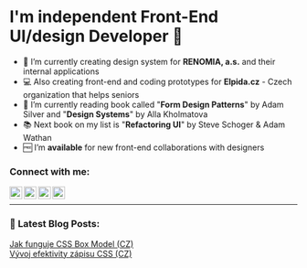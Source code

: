 # I'm independent Front-End UI/design Developer 👋

- 🎨 I’m currently creating design system for **RENOMIA, a.s.** and their internal applications
- 💻 Also creating front-end and coding prototypes for **Elpida.cz** - Czech organization that helps seniors
- 📖 I’m currently reading book called "**Form Design Patterns**" by Adam Silver and "**Design Systems**" by Alla Kholmatova
- 📚 Next book on my list is "**Refactoring UI**" by Steve Schoger & Adam Wathan
- 🆓 I’m **available** for new front-end collaborations with designers


### Connect with me:

[<img align="left" alt="Personal web site" width="22px" src="http://www.ondrejkonecny.cz/assets/svg/iconfinder_social-media_web_1873909.svg" />](http://www.ondrejkonecny.cz/)
[<img align="left" alt="Twitter account" width="22px" src="http://www.ondrejkonecny.cz/assets/svg/iconfinder_social-media_twitter_1543317.svg" />](https://twitter.com/ondrejkonecny)
[<img align="left" alt="Linkedin account" width="22px" src="http://www.ondrejkonecny.cz/assets/svg/iconfinder_social-media_linkedin_1727490.svg" />](https://www.linkedin.com/in/ondrejkonec/)
[<img align="left" alt="E-mail me" width="22px" src="http://www.ondrejkonecny.cz/assets/svg/iconfinder_social-media_gmail_1873613.svg" />](mailto:ondrej.konecny@gmail.com)


<br>

---

### 📕 Latest Blog Posts:
[Jak funguje CSS Box Model (CZ)](https://frontend.garden/jak-funguje-css-box-model/) <br>
[Vývoj efektivity zápisu CSS (CZ)](https://medium.com/@ondrej.konecny/efektivn%C3%AD-stylov%C3%A1n%C3%AD-od-html-element%C5%AF-po-styled-components-be9198308904)

